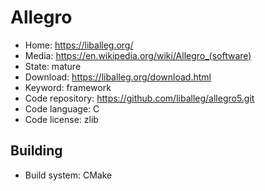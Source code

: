 # Allegro

- Home: https://liballeg.org/
- Media: https://en.wikipedia.org/wiki/Allegro_(software)
- State: mature
- Download: https://liballeg.org/download.html
- Keyword: framework
- Code repository: https://github.com/liballeg/allegro5.git
- Code language: C
- Code license: zlib

## Building

- Build system: CMake
